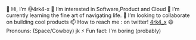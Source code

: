 👋 Hi, I’m @4rk4-x
👀 I’m interested in Software,Product and Cloud
🌱 I’m currently learning the fine art of navigating life.
💞️ I’m looking to collaborate on building cool products
📫 How to reach me : on twitter! [4rk4_x](https://x.com/4rk4_x)
😄 Pronouns: (Space/Cowboy) jk
⚡ Fun fact: I'm boring (probably)
